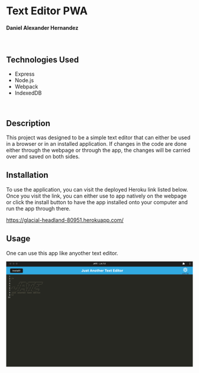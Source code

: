 # Text Editor PWA

#### Daniel Alexander Hernandez

<br>

## Technologies Used
<ul>
<li>Express</li>
<li>Node.js</li>
<li>Webpack</li>
<li>IndexedDB</li>
</ul>

<br>

## Description
This project was designed to be a simple text editor that can either be used in a browser or in an installed application. If changes in the code are done either through the webpage or through the app, the changes will be carried over and saved on both sides.
<br>

## Installation
To use the application, you can visit the deployed Heroku link listed below. Once you visit the link, you can either use to app natively on the webpage or click the install button to have the app installed onto your computer and run the app through there.

https://glacial-headland-80951.herokuapp.com/
<br>

## Usage
One can use this app like anyother text editor. 

![JATE application](./images/jateappscreenshot.png)